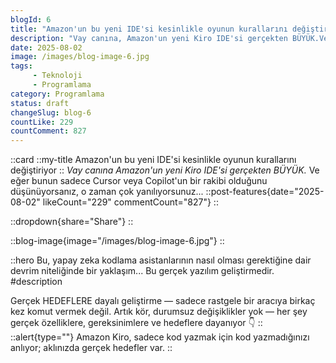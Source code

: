 ```yaml
---
blogId: 6
title: "Amazon'un bu yeni IDE'si kesinlikle oyunun kurallarını değiştiriyor"
description: "Vay canına, Amazon'un yeni Kiro IDE'si gerçekten BÜYÜK.Ve eğer bunun sadece Cursor veya Copilot'a rakip bir ürün olduğunu düşünüyorsanız, çok yanılıyorsunuz...Bu, yapay zeka kodlama asistanlarının nasıl olması gerektiğine dair devrim niteliğinde bir yaklaşım...Bu gerçek yazılım geliştirme.Gerçek HEDEFLERE dayalı geliştirme — sadece rastgele bir aracı ara sıra yönlendirmek değil. Artık kör durumsuz değişiklikler yok — her şey gerçek özelliklere dayanıyor,"
date: 2025-08-02
image: /images/blog-image-6.jpg
tags:
     - Teknoloji
     - Programlama
category: Programlama
status: draft
changeSlug: blog-6
countLike: 229
countComment: 827
---
```


::card
::my-title
Amazon'un bu yeni IDE'si kesinlikle oyunun kurallarını değiştiriyor
::
_Vay canına Amazon'un yeni Kiro IDE'si gerçekten BÜYÜK._
Ve eğer bunun sadece Cursor veya Copilot'un bir rakibi olduğunu düşünüyorsanız, o zaman çok yanılıyorsunuz...
::post-features{date="2025-08-02" likeCount="229" commentCount="827"}
::

::dropdown{share="Share"}
::

::blog-image{image="/images/blog-image-6.jpg"}
::

::hero
Bu, yapay zeka kodlama asistanlarının nasıl olması gerektiğine dair devrim niteliğinde bir yaklaşım... Bu gerçek yazılım geliştirmedir.
#description

Gerçek HEDEFLERE dayalı geliştirme — sadece rastgele bir aracıya birkaç kez komut vermek değil.
Artık kör, durumsuz değişiklikler yok — her şey gerçek özelliklere, gereksinimlere ve hedeflere dayanıyor 👇
::
::alert{type=""}
Amazon Kiro, sadece kod yazmak için kod yazmadığınızı anlıyor; aklınızda gerçek hedefler var.
::
